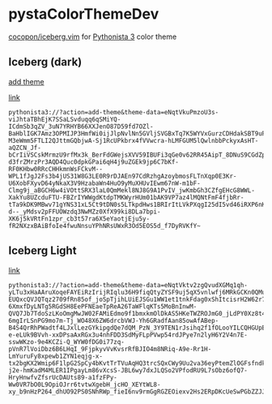 # pystaColorThemeDev


[cocopon/iceberg.vim](https://github.com/cocopon/iceberg.vim) for [Pythonista 3](http://omz-software.com/pythonista/) color theme


## Iceberg (dark)

<a href="pythonista3://?action=add-theme&theme-data=eNqtVkuPmzoU3s-viJhtaTBhEjK7SSaLSvduqq6qSMiYQ-ICdmSb3qZV_3uN7YRHYB66XXJenO87D59fd7OZl-BaHblIGK7Amz3OPMIJP3HmfWi0ijJlpNvlNn5GVljSVGBxTq7K5WYVxGurzCDHdakSBT9uPZOSEmASkoKyzGj__fRl9o8Vuj8e6yplmJZJykUGwlgFOxSgB2twqJUCkaSYFAfBaxcH7UK0CK3FULVEcYguqlvPjjrDokgKOKccC6NVogajyTlTvqQ_DUcoMLIrZZ8IpCAODqOAE5dUcc1QLUpjcFTqJB_38_38QDXA9CPh1X7umN7Pv0vCM_CpDeOrI1SODQknLLCOpZlj9mdhFK6jwKpBCK26Un0P4SpexY5InA6hdmk0gHJc0fJsCwGs5P5nONQlFv06v0BYktMS2t5xCDS8kguL4-M3eWmm5FTLI2QJttmGQbjwA-Sj1RcUPkbrx4fVVwcra-hLMFGUM5lQwlnbbPckyxAsHT-aQZCN_Jf-bCrIiVSCskMrmzU9rfMx3k_BerFdGWejsXVV59IBUFi3qGe0v62RR45AipT_8DNuS9CGdZpup7gsrGUj7McqsZQTqd2TJYkzNP7zF__b99Ct1LNuy-d3frZMrzPr3AQD4Quc0dpkGPai6qH4j9uZGEk9jp6C7bKf-RF0KHbw0RRcCHHkmnWsFCkvM--WPL1fJgJ2Fs3b4jUS31W8G3LE0R9rDJAEn97CdRzhgAzoybmosFLTnXqp0E3Kr-U6XobFXyvD64yNkaX3V9HzabaWn4HuO9yMuXHUvIEwm67nW-m1bF-Clmg9j_aBGCH6w4iVOttSRX3laL0QmMekl8NJ8G9A1PvIV_jwKmbGh3CZfgEHcG8WWL-XakYu8UZcduFTU-FBZrIYWWgdKtdpTMKWyrHUm01bAK9VP7az4lMQNtFmF4fjbRr-tTa9kDK9MBwv71gYNS31xL5Ct9tDN0s5LTkpdHws1BRIrItLVkPXqgI25dI5vd46iRXP6nKq7vF6E28HtXnxQR1zcDfgW_i5c16mvxIJJRhq2-d--_yMdsv2pFFUOWzdq3NwMZz0XfX99ki8DLa7bpi-XK6j5kVRtFn1zpr_cb3t57ra6X5eYaotjEju5y-fR2NXzxBAiBfoIe4fwuNnsuYPhNRsUWxR3Od5EOS5d_f7DyRVKfY~">add theme</a>

[link](pythonista3://?action=add-theme&theme-data=eNqtVkuPmzoU3s-viJhtaTBhEjK7SSaLSvduqq6qSMiYQ-ICdmSb3qZV_3uN7YRHYB66XXJenO87D59fd7OZl-BaHblIGK7Amz3OPMIJP3HmfWi0ijJlpNvlNn5GVljSVGBxTq7K5WYVxGurzCDHdakSBT9uPZOSEmASkoKyzGj__fRl9o8Vuj8e6yplmJZJykUGwlgFOxSgB2twqJUCkaSYFAfBaxcH7UK0CK3FULVEcYguqlvPjjrDokgKOKccC6NVogajyTlTvqQ_DUcoMLIrZZ8IpCAODqOAE5dUcc1QLUpjcFTqJB_38_38QDXA9CPh1X7umN7Pv0vCM_CpDeOrI1SODQknLLCOpZlj9mdhFK6jwKpBCK26Un0P4SpexY5InA6hdmk0gHJc0fJsCwGs5P5nONQlFv06v0BYktMS2t5xCDS8kguL4-M3eWmm5FTLI2QJttmGQbjwA-Sj1RcUPkbrx4fVVwcra-hLMFGUM5lQwlnbbPckyxAsHT-aQZCN_Jf-bCrIiVSCskMrmzU9rfMx3k_BerFdGWejsXVV59IBUFi3qGe0v62RR45AipT_8DNuS9CGdZpup7gsrGUj7McqsZQTqd2TJYkzNP7zF__b99Ct1LNuy-d3frZMrzPr3AQD4Quc0dpkGPai6qH4j9uZGEk9jp6C7bKf-RF0KHbw0RRcCHHkmnWsFCkvM--WPL1fJgJ2Fs3b4jUS31W8G3LE0R9rDJAEn97CdRzhgAzoybmosFLTnXqp0E3Kr-U6XobFXyvD64yNkaX3V9HzabaWn4HuO9yMuXHUvIEwm67nW-m1bF-Clmg9j_aBGCH6w4iVOttSRX3laL0QmMekl8NJ8G9A1PvIV_jwKmbGh3CZfgEHcG8WWL-XakYu8UZcduFTU-FBZrIYWWgdKtdpTMKWyrHUm01bAK9VP7az4lMQNtFmF4fjbRr-tTa9kDK9MBwv71gYNS31xL5Ct9tDN0s5LTkpdHws1BRIrItLVkPXqgI25dI5vd46iRXP6nKq7vF6E28HtXnxQR1zcDfgW_i5c16mvxIJJRhq2-d--_yMdsv2pFFUOWzdq3NwMZz0XfX99ki8DLa7bpi-XK6j5kVRtFn1zpr_cb3t57ra6X5eYaotjEju5y-fR2NXzxBAiBfoIe4fwuNnsuYPhNRsUWxR3Od5EOS5d_f7DyRVKfY~)

```
pythonista3://?action=add-theme&theme-data=eNqtVkuPmzoU3s-viJhtaTBhEjK7SSaLSvduqq6qSMiYQ-ICdmSb3qZV_3uN7YRHYB66XXJenO87D59fd7OZl-BaHblIGK7Amz3OPMIJP3HmfWi0ijJlpNvlNn5GVljSVGBxTq7K5WYVxGurzCDHdakSBT9uPZOSEmASkoKyzGj__fRl9o8Vuj8e6yplmJZJykUGwlgFOxSgB2twqJUCkaSYFAfBaxcH7UK0CK3FULVEcYguqlvPjjrDokgKOKccC6NVogajyTlTvqQ_DUcoMLIrZZ8IpCAODqOAE5dUcc1QLUpjcFTqJB_38_38QDXA9CPh1X7umN7Pv0vCM_CpDeOrI1SODQknLLCOpZlj9mdhFK6jwKpBCK26Un0P4SpexY5InA6hdmk0gHJc0fJsCwGs5P5nONQlFv06v0BYktMS2t5xCDS8kguL4-M3eWmm5FTLI2QJttmGQbjwA-Sj1RcUPkbrx4fVVwcra-hLMFGUM5lQwlnbbPckyxAsHT-aQZCN_Jf-bCrIiVSCskMrmzU9rfMx3k_BerFdGWejsXVV59IBUFi3qGe0v62RR45AipT_8DNuS9CGdZpup7gsrGUj7McqsZQTqd2TJYkzNP7zF__b99Ct1LNuy-d3frZMrzPr3AQD4Quc0dpkGPai6qH4j9uZGEk9jp6C7bKf-RF0KHbw0RRcCHHkmnWsFCkvM--WPL1fJgJ2Fs3b4jUS31W8G3LE0R9rDJAEn97CdRzhgAzoybmosFLTnXqp0E3Kr-U6XobFXyvD64yNkaX3V9HzabaWn4HuO9yMuXHUvIEwm67nW-m1bF-Clmg9j_aBGCH6w4iVOttSRX3laL0QmMekl8NJ8G9A1PvIV_jwKmbGh3CZfgEHcG8WWL-XakYu8UZcduFTU-FBZrIYWWgdKtdpTMKWyrHUm01bAK9VP7az4lMQNtFmF4fjbRr-tTa9kDK9MBwv71gYNS31xL5Ct9tDN0s5LTkpdHws1BRIrItLVkPXqgI25dI5vd46iRXP6nKq7vF6E28HtXnxQR1zcDfgW_i5c16mvxIJJRhq2-d--_yMdsv2pFFUOWzdq3NwMZz0XfX99ki8DLa7bpi-XK6j5kVRtFn1zpr_cb3t57ra6X5eYaotjEju5y-fR2NXzxBAiBfoIe4fwuNnsuYPhNRsUWxR3Od5EOS5d_f7DyRVKfY~
```





## Iceberg Light

[link](pythonista3://?action=add-theme&theme-data=eNqtVktv2zgQvudXGMq1qh-yLTu3xHaAAruXoqeFAYEiRzIrijRIqlu36H9fiqQtyZYSF9uj5qX5vnlwfj6MRkGCKn0QMuGohGD0NAqwwOIoePCh1mrKtZVGURTPN07IaCqRPCUX5SparZ8jpySQoYrpRMP3W8-EUQxcQVJQTqz2709fRn85of_joSpTjihLUiEJSGu1WW1et1tnkFdag0xShItcisrH2W62r7vYWVypdqvderc5q24822qCZJEUcEoFklarZQVWkwmuQ0V_WI6mEyu7UPYJQwoyN0Dyg_ZIJRyFoloYnirJrNlB66N62o_345wamOlHLMr92PO9H39TWBAIqQsW6gOUnhMFRySRiWX44-6XmxfDyLNTg5RGdSH8EePFNEaeTpReA26TaWFlqKTs5MoBnInwM-QVQ7Jb7TdoSzLKoOmgMwJW02FAMiEdmo9f1bmxkmOlDkAS5HKeTWZROJmG0_jLdPY0Xz8t4n88OFKTmCCsqeAqoVjwpvEeF6tluj6zZHgEVct_ms-6mgIrLSnPG9mo7m-Tj_WO48X6ZW6drcbVWJ-Yh6GRadfAan85owAfABep-B4S4QrRhPWadtf4LJxlLezGYkipgdQe7dQM_PzN_3Y9TEN1rJsihq2f1fOLooYILCQHGUpEaGUznHWimgH5V7j56El9tl1E61038wOYUDwPp0Nw8SKOovVgKVLBSHBLntk1AwFbS-e-eLUk9BVvh-xxDPsaAxRGx3u4nhFDD3SdMyFLpPVwp54rdJPye7n2lyH6Y2V4n7E-sswWKzo-9e4KCZi-Q_WYW0fDG0i77zq-pVnR7lVoiDbz6B6LHqI_9FjpkyvVvKvsrRfBJIO4m8NRiq-A9e-Rr1H-LmYuruFy8xpewb1ZYN1eqjg-x-tx2bgKX2Wmip6F1lpG2SpCy4bKvtTrTVuAqHQ3trcSQxCWy9Uu2va36eyPtemZlOGFsfndkGlFmZnYd-j2e-hmKadM4MLER1IPgayLm86vXcsS-JBL6wy7dxJLQSo2VPfodRU9L7sObz6ofQ7-HryHnwfvZfsrUcDAUts89-a1fzFPy-Ww0VR7bO0L9OpiOJrr6tvtwXgebH_jcHO_XEYtWL8-xy_b9nHzP264_dhUO92PS0SNhRWp_fieI6nv9rmGgRGZEOiexv2Hs2ERpDKcUeSwPGbZZJJlwcOv_wCaWjO-)


```
pythonista3://?action=add-theme&theme-data=eNqtVktv2zgQvudXGMq1qh-yLTu3xHaAAruXoqeFAYEiRzIrijRIqlu36H9fiqQtyZYSF9uj5qX5vnlwfj6MRkGCKn0QMuGohGD0NAqwwOIoePCh1mrKtZVGURTPN07IaCqRPCUX5SparZ8jpySQoYrpRMP3W8-EUQxcQVJQTqz2709fRn85of_joSpTjihLUiEJSGu1WW1et1tnkFdag0xShItcisrH2W62r7vYWVypdqvderc5q24822qCZJEUcEoFklarZQVWkwmuQ0V_WI6mEyu7UPYJQwoyN0Dyg_ZIJRyFoloYnirJrNlB66N62o_345wamOlHLMr92PO9H39TWBAIqQsW6gOUnhMFRySRiWX44-6XmxfDyLNTg5RGdSH8EePFNEaeTpReA26TaWFlqKTs5MoBnInwM-QVQ7Jb7TdoSzLKoOmgMwJW02FAMiEdmo9f1bmxkmOlDkAS5HKeTWZROJmG0_jLdPY0Xz8t4n88OFKTmCCsqeAqoVjwpvEeF6tluj6zZHgEVct_ms-6mgIrLSnPG9mo7m-Tj_WO48X6ZW6drcbVWJ-Yh6GRadfAan85owAfABep-B4S4QrRhPWadtf4LJxlLezGYkipgdQe7dQM_PzN_3Y9TEN1rJsihq2f1fOLooYILCQHGUpEaGUznHWimgH5V7j56El9tl1E61038wOYUDwPp0Nw8SKOovVgKVLBSHBLntk1AwFbS-e-eLUk9BVvh-xxDPsaAxRGx3u4nhFDD3SdMyFLpPVwp54rdJPye7n2lyH6Y2V4n7E-sswWKzo-9e4KCZi-Q_WYW0fDG0i77zq-pVnR7lVoiDbz6B6LHqI_9FjpkyvVvKvsrRfBJIO4m8NRiq-A9e-Rr1H-LmYuruFy8xpewb1ZYN1eqjg-x-tx2bgKX2Wmip6F1lpG2SpCy4bKvtTrTVuAqHQ3trcSQxCWy9Uu2va36eyPtemZlOGFsfndkGlFmZnYd-j2e-hmKadM4MLER1IPgayLm86vXcsS-JBL6wy7dxJLQSo2VPfodRU9L7sObz6ofQ7-HryHnwfvZfsrUcDAUts89-a1fzFPy-Ww0VR7bO0L9OpiOJrr6tvtwXgebH_jcHO_XEYtWL8-xy_b9nHzP264_dhUO92PS0SNhRWp_fieI6nv9rmGgRGZEOiexv2Hs2ERpDKcUeSwPGbZZJJlwcOv_wCaWjO-

```

